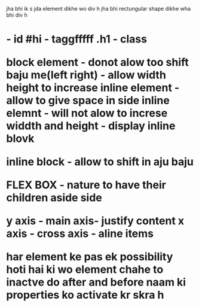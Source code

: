 jha bhi ik s jda element dikhe wo div h
jha bhi rectungular shape dikhe wha bhi div h


<h1> - id #hi - taggfffff
.h1 - class

block element - donot alow too shift baju me(left right) - allow width height to increase
inline element - allow to give space in side 
inline elemnt - will not alow to increse widdth and height - display inline blovk

inline block - allow to shift in aju baju

FLEX BOX -  nature to have their children aside side

y axis - main axis- justify content
x axis - cross axis - aline items

har element ke pas ek possibility hoti hai ki wo element chahe to inactve do after and before naam ki properties ko activate kr skra h